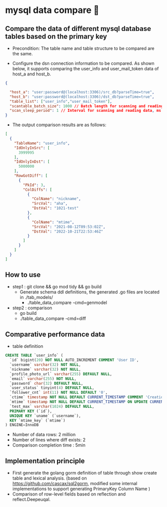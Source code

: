 # mysql data compare 👏

## Compare the data of different mysql database tables based on the primary key
- Precondition: The table name and table structure to be compared are the same.

- Configure the dsn connection information to be compared. As shown below, it supports comparing the user_info and user_mail_token data of host_a and host_b.


````json
{

  "host_a": "user:password@(localhost:3306)/src_db?parseTime=true",
  "host_b": "user:password@(localhost:3306)/dst_db?parseTime=true",
  "table_list": ["user_info","user_mail_token"],
  "scantable_batch_size": 1000 // Batch length for scanning and reading data,
  "scan_sleep_period": 1 // Interval for scanning and reading data, ms level, to prevent reading qps from being too high,
}

````


- The output comparison results are as follows:
````json
[
  {
    "TableName": "user_info",
    "IdOnlyInSrc": [
      3999995
    ],
    "IdOnlyInDst": [
      5000000
    ],
    "RowGotDiff": [
      {
        "PkId": 3,
        "ColDiffs": [
          {
            "ColName": "nickname",
            "SrcVal": "aha",
            "DstVal": "1021-test"
          },
          {
            "ColName": "mtime",
            "SrcVal": "2021-08-12T09:53:02Z",
            "DstVal": "2022-10-21T22:53:46Z"
          }
        ]
      }
    ]
  }
]
````


## How to use
- step1 : git clone && go mod tidy && go build
  - Generate schema ddl definitions, the generated .go files are located in ./tab_models/
    - ./table_data_compare -cmd=genmodel
- step2 : comparison
    - go build
    - ./table_data_compare -cmd=diff
    
## Comparative performance data
- table definition
```sql
CREATE TABLE `user_info` (
  `id` bigint(20) NOT NULL AUTO_INCREMENT COMMENT 'User ID',
  `username` varchar(32) NOT NULL,
  `nickname` varchar(32) NOT NULL,
  `profile_photo_url` varchar(255) DEFAULT NULL,
  `email` varchar(255) NOT NULL,
  `password` char(32) DEFAULT NULL,
  `user_status` tinyint(4) DEFAULT NULL,
  `follower_cnt` int(11) NOT NULL DEFAULT '0',
  `ctime` timestamp NOT NULL DEFAULT CURRENT_TIMESTAMP COMMENT 'Creation time',
  `mtime` timestamp NOT NULL DEFAULT CURRENT_TIMESTAMP ON UPDATE CURRENT_TIMESTAMP COMMENT 'Last modified time',
  `test_max` varchar(1024) DEFAULT NULL,
  PRIMARY KEY (`id`),
  UNIQUE KEY `uname` (`username`),
  KEY `mtime_key` (`mtime`)
) ENGINE=InnoDB
````
- Number of data rows: 2 million
- Number of lines where diff exists: 2
- Comparison completion time : 5min

## Implementation principle
- First generate the golang gorm definition of table through show create table and lexical analysis. (based on https://github.com/cascax/sql2gorm, modified some internal implementations to support generating PrimaryKey Column Name
)
- Comparison of row-level fields based on reflection and reflect.Deepeuqal.